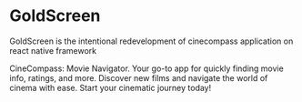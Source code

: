 # GoldScreen
GoldScreen is the intentional redevelopment of cinecompass application on react native framework



CineCompass: Movie Navigator. Your go-to app for quickly finding movie info, ratings, and more. Discover new films and navigate the world of cinema with ease. Start your cinematic journey today!
